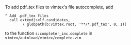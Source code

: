 To add pdf_tex files to vimtex's file autocomplete, add

    " Add .pdf_tex files
      call extend(self.candidates,
            \ globpath(b:vimtex.root, '**/*.pdf_tex', 0, 1))

to the function `s:completer_inc.complete` in `vimtex/autoload/vimtex/complete.vim`


